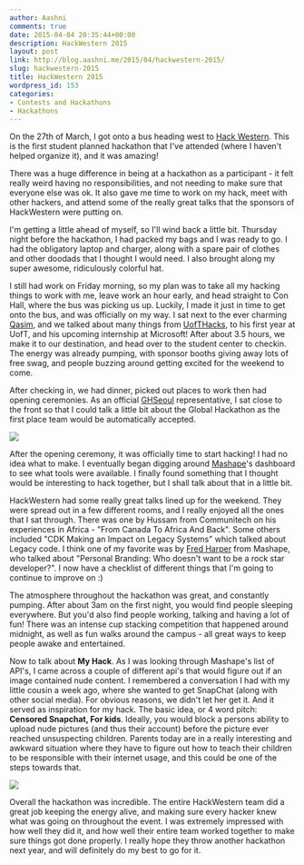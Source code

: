 ```yaml
---
author: Aashni
comments: true
date: 2015-04-04 20:35:44+00:00
description: HackWestern 2015
layout: post
link: http://blog.aashni.me/2015/04/hackwestern-2015/
slug: hackwestern-2015
title: HackWestern 2015
wordpress_id: 153
categories:
- Contests and Hackathons
- Hackathons
---
```


On the 27th of March, I got onto a bus heading west to [Hack Western](http://www.hackwestern.com). This is the first student planned hackathon that I've attended (where I haven't helped organize it), and it was amazing!

There was a huge difference in being at a hackathon as a participant - it felt really weird having no responsibilities, and not needing to make sure that everyone else was ok. It also gave me time to work on my hack, meet with other hackers, and attend some of the really great talks that the sponsors of HackWestern were putting on.

I'm getting a little ahead of myself, so I'll wind back a little bit. Thursday night before the hackathon, I had packed my bags and I was ready to go. I had the obligatory laptop and charger, along with a spare pair of clothes and other doodads that I thought I would need. I also brought along my super awesome, ridiculously colorful hat.

I still had work on Friday morning, so my plan was to take all my hacking things to work with me, leave work an hour early, and head straight to Con Hall, where the bus was picking us up. Luckily, I made it just in time to get onto the bus, and was officially on my way. I sat next to the ever charming [Qasim](http://www.qas.im/iqbal/), and we talked about many things from [UofTHacks](http://www.uofthacks.com), to his first year at UofT, and his upcoming internship at Microsoft! After about 3.5 hours, we make it to our destination, and head over to the student center to checkin. The energy was already pumping, with sponsor booths giving away lots of free swag, and people buzzing around getting excited for the weekend to come.

After checking in, we had dinner, picked out places to work then had opening ceremonies. As an official [GHSeoul](https://seoul.globalhackathon.io/) representative, I sat close to the front so that I could talk a little bit about the Global Hackathon as the first place team would be automatically accepted.

[![](https://fbcdn-sphotos-g-a.akamaihd.net/hphotos-ak-xaf1/t31.0-8/11078137_906997606017585_567858991244870044_o.jpg)](https://fbcdn-sphotos-g-a.akamaihd.net/hphotos-ak-xaf1/t31.0-8/11078137_906997606017585_567858991244870044_o.jpg)

After the opening ceremony, it was officially time to start hacking! I had no idea what to make. I eventually began digging around [Mashape](https://www.mashape.com/)'s dashboard to see what tools were available. I finally found something that I thought would be interesting to hack together, but I shall talk about that in a little bit. 

HackWestern had some really great talks lined up for the weekend. They were spread out in a few different rooms, and I really enjoyed all the ones that I sat through. There was one by Hussam from Communitech on his experiences in Africa - "From Canada To Africa And Back". Some others included "CDK Making an Impact on Legacy Systems" which talked about Legacy code. I think one of my favorite was by [Fred Harper](https://twitter.com/fharper) from Mashape, who talked about "Personal Branding: Who doesn't want to be a rock star developer?". I now have a checklist of different things that I'm going to continue to improve on :)

The atmosphere throughout the hackathon was great, and constantly pumping. After about 3am on the first night, you would find people sleeping everywhere. But you'd also find people working, talking and having a lot of fun! There was an intense cup stacking competition that happened around midnight, as well as fun walks around the campus - all great ways to keep people awake and entertained.

Now to talk about **My Hack**. As I was looking through Mashape's list of API's, I came across a couple of different api's that would figure out if an image contained nude content. I remembered a conversation I had with my little cousin a week ago, where she wanted to get SnapChat (along with other social media). For obvious reasons, we didn't let her get it. And it served as inspiration for my hack. The basic idea, or 4 word pitch: **Censored Snapchat, For kids**. Ideally, you would block a persons ability to upload nude pictures (and thus their account) before the picture ever reached unsuspecting children. Parents today are in a really interesting and awkward situation where they have to figure out how to teach their children to be responsible with their internet usage, and this could be one of the steps towards that.

[![](https://scontent.xx.fbcdn.net/hphotos-xtf1/t31.0-8/s960x960/11112908_907000396017306_449743050778725021_o.jpg)](https://scontent.xx.fbcdn.net/hphotos-xtf1/t31.0-8/s960x960/11112908_907000396017306_449743050778725021_o.jpg) 

Overall the hackathon was incredible. The entire HackWestern team did a great job keeping the energy alive, and making sure every hacker knew what was going on throughout the event. I was extremely impressed with how well they did it, and how well their entire team worked together to make sure things got done properly. I really hope they throw another hackathon next year, and will definitely do my best to go for it.

